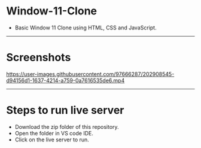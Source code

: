 # Window-11-Clone
- Basic Window 11 Clone using HTML, CSS and JavaScript.
---
# Screenshots
https://user-images.githubusercontent.com/97666287/202908545-d94156d1-1637-4214-a759-0a7616535de6.mp4

---
# Steps to run live server
- Download the zip folder of this repository.
- Open the folder in VS code IDE.
- Click on the live server to run.
